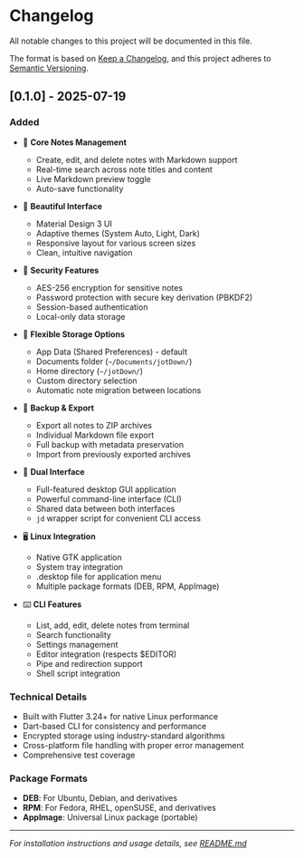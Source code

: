 # Changelog

All notable changes to this project will be documented in this file.

The format is based on [Keep a Changelog](https://keepachangelog.com/en/1.0.0/),
and this project adheres to [Semantic Versioning](https://semver.org/spec/v2.0.0.html).

## [0.1.0] - 2025-07-19

### Added
- 📝 **Core Notes Management**
  - Create, edit, and delete notes with Markdown support
  - Real-time search across note titles and content
  - Live Markdown preview toggle
  - Auto-save functionality

- 🎨 **Beautiful Interface**
  - Material Design 3 UI
  - Adaptive themes (System Auto, Light, Dark)
  - Responsive layout for various screen sizes
  - Clean, intuitive navigation

- 🔐 **Security Features**
  - AES-256 encryption for sensitive notes
  - Password protection with secure key derivation (PBKDF2)
  - Session-based authentication
  - Local-only data storage

- 📂 **Flexible Storage Options**
  - App Data (Shared Preferences) - default
  - Documents folder (`~/Documents/jotDown/`)
  - Home directory (`~/jotDown/`)
  - Custom directory selection
  - Automatic note migration between locations

- 💾 **Backup & Export**
  - Export all notes to ZIP archives
  - Individual Markdown file export
  - Full backup with metadata preservation
  - Import from previously exported archives

- 🚀 **Dual Interface**
  - Full-featured desktop GUI application
  - Powerful command-line interface (CLI)
  - Shared data between both interfaces
  - `jd` wrapper script for convenient CLI access

- 🖥️ **Linux Integration**
  - Native GTK application
  - System tray integration
  - .desktop file for application menu
  - Multiple package formats (DEB, RPM, AppImage)

- ⌨️ **CLI Features**
  - List, add, edit, delete notes from terminal
  - Search functionality
  - Settings management
  - Editor integration (respects $EDITOR)
  - Pipe and redirection support
  - Shell script integration

### Technical Details
- Built with Flutter 3.24+ for native Linux performance
- Dart-based CLI for consistency and performance
- Encrypted storage using industry-standard algorithms
- Cross-platform file handling with proper error management
- Comprehensive test coverage

### Package Formats
- **DEB**: For Ubuntu, Debian, and derivatives
- **RPM**: For Fedora, RHEL, openSUSE, and derivatives  
- **AppImage**: Universal Linux package (portable)

---

*For installation instructions and usage details, see [README.md](README.md)*
